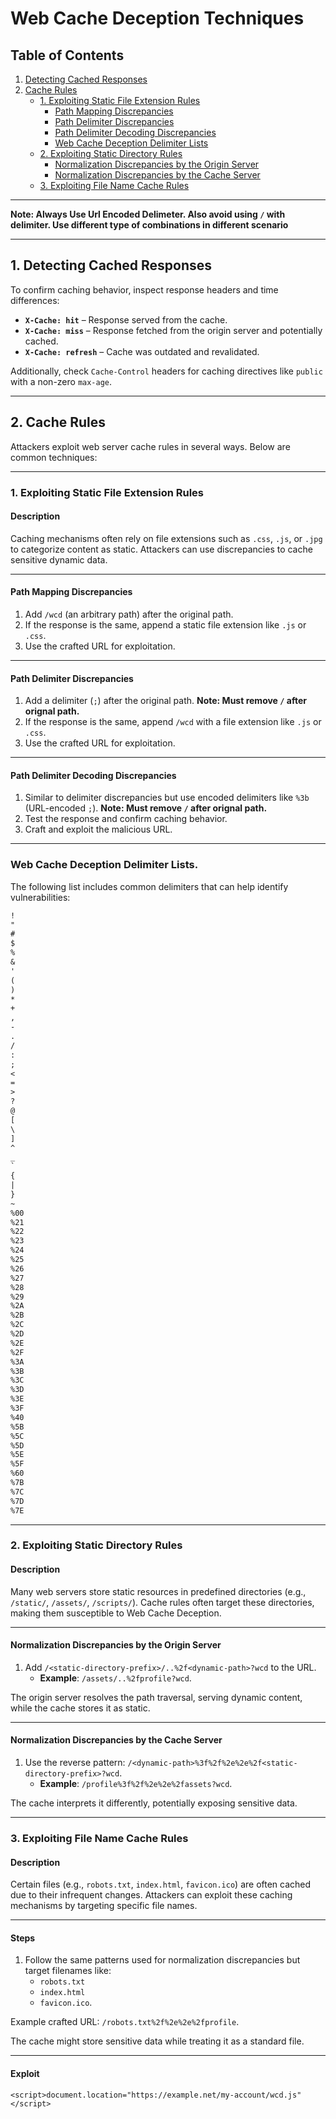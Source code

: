 # **Web Cache Deception Techniques**

## **Table of Contents**

1. [Detecting Cached Responses](#detecting-cached-responses)  
2. [Cache Rules](#cache-rules)  
    - [1. Exploiting Static File Extension Rules](#1-exploiting-static-file-extension-rules)  
        - [Path Mapping Discrepancies](#path-mapping-discrepancies)  
        - [Path Delimiter Discrepancies](#path-delimiter-discrepancies)  
        - [Path Delimiter Decoding Discrepancies](#path-delimiter-decoding-discrepancies)  
        - [Web Cache Deception Delimiter Lists](#web-cache-deception-delimiter-lists)  
    - [2. Exploiting Static Directory Rules](#2-exploiting-static-directory-rules)  
        - [Normalization Discrepancies by the Origin Server](#normalization-discrepancies-by-the-origin-server)  
        - [Normalization Discrepancies by the Cache Server](#normalization-discrepancies-by-the-cache-server)  
    - [3. Exploiting File Name Cache Rules](#3-exploiting-file-name-cache-rules)  

---

**Note: Always Use Url Encoded Delimeter. Also avoid using `/` with delimiter. Use different type of combinations in different scenario**

---

## **1. Detecting Cached Responses**

To confirm caching behavior, inspect response headers and time differences:

- **`X-Cache: hit`** – Response served from the cache.  
- **`X-Cache: miss`** – Response fetched from the origin server and potentially cached.  
- **`X-Cache: refresh`** – Cache was outdated and revalidated.

Additionally, check `Cache-Control` headers for caching directives like `public` with a non-zero `max-age`.

---

## **2. Cache Rules**

Attackers exploit web server cache rules in several ways. Below are common techniques:

---

### **1. Exploiting Static File Extension Rules**

#### **Description**  
Caching mechanisms often rely on file extensions such as `.css`, `.js`, or `.jpg` to categorize content as static. Attackers can use discrepancies to cache sensitive dynamic data.

---

#### **Path Mapping Discrepancies**

1. Add `/wcd` (an arbitrary path) after the original path.  
2. If the response is the same, append a static file extension like `.js` or `.css`.  
3. Use the crafted URL for exploitation.  

---

#### **Path Delimiter Discrepancies**

1. Add a delimiter (`;`) after the original path. **Note: Must remove `/` after orignal path.**  
2. If the response is the same, append `/wcd` with a file extension like `.js` or `.css`.  
3. Use the crafted URL for exploitation.

---

#### **Path Delimiter Decoding Discrepancies**

1. Similar to delimiter discrepancies but use encoded delimiters like `%3b` (URL-encoded `;`). **Note: Must remove `/` after orignal path.**
2. Test the response and confirm caching behavior.  
3. Craft and exploit the malicious URL.

---

### **Web Cache Deception Delimiter Lists.**

The following list includes common delimiters that can help identify vulnerabilities:

```txt
!
"
#
$
%
&
'
(
)
*
+
,
-
.
/
:
;
<
=
>
?
@
[
\
]
^
_
`
{
|
}
~
%00
%21
%22
%23
%24
%25
%26
%27
%28
%29
%2A
%2B
%2C
%2D
%2E
%2F
%3A
%3B
%3C
%3D
%3E
%3F
%40
%5B
%5C
%5D
%5E
%5F
%60
%7B
%7C
%7D
%7E
```

---

### **2. Exploiting Static Directory Rules**

#### **Description**  
Many web servers store static resources in predefined directories (e.g., `/static/`, `/assets/`, `/scripts/`). Cache rules often target these directories, making them susceptible to Web Cache Deception.

---

#### **Normalization Discrepancies by the Origin Server**

1. Add `/<static-directory-prefix>/..%2f<dynamic-path>?wcd` to the URL.  
   - **Example**: `/assets/..%2fprofile?wcd`.  

The origin server resolves the path traversal, serving dynamic content, while the cache stores it as static.

---

#### **Normalization Discrepancies by the Cache Server**

1. Use the reverse pattern: `/<dynamic-path>%3f%2f%2e%2e%2f<static-directory-prefix>?wcd`.  
   - **Example**: `/profile%3f%2f%2e%2e%2fassets?wcd`.  

The cache interprets it differently, potentially exposing sensitive data.

---

### **3. Exploiting File Name Cache Rules**

#### **Description**  
Certain files (e.g., `robots.txt`, `index.html`, `favicon.ico`) are often cached due to their infrequent changes. Attackers can exploit these caching mechanisms by targeting specific file names.

---

#### **Steps**  

1. Follow the same patterns used for normalization discrepancies but target filenames like:
   - `robots.txt`
   - `index.html`
   - `favicon.ico`.

Example crafted URL: `/robots.txt%2f%2e%2e%2fprofile`.  

The cache might store sensitive data while treating it as a standard file.

---

#### **Exploit**
```
<script>document.location="https://example.net/my-account/wcd.js"</script>
```
